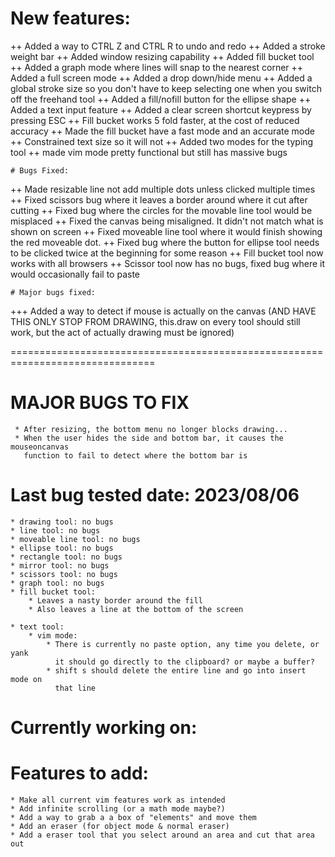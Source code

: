 # New features: 
++ Added a way to CTRL Z and CTRL R to undo and redo
++ Added a stroke weight bar 
++ Added window resizing capability 
++ Added fill bucket tool 
++ Added a graph mode where lines will snap to the nearest corner 
++ Added a full screen mode 
++ Added a drop down/hide menu 
++ Added a global stroke size so you don't have to keep selecting one when you
switch off the freehand tool 
++ Added a fill/nofill button for the ellipse shape 
++ Added a text input feature 
++ Added a clear screen shortcut keypress by pressing ESC 
++ Fill bucket works 5 fold faster, at the cost of reduced accuracy 
++ Made the fill bucket have a fast mode and an accurate mode 
++ Constrained text size so it will not 
++ Added two modes for the typing tool 
++ made vim mode pretty functional but still has massive bugs



    # Bugs Fixed: 
++ Made resizable line not add multiple dots unless clicked multiple times 
++ Fixed scissors bug where it leaves a border around where it cut after cutting 
++ Fixed bug where the circles for the movable line tool would be misplaced 
++ Fixed the canvas being misaligned. It didn't not match what is shown on screen 
++ Fixed moveable line tool where it would finish showing the red moveable dot. 
++ Fixed bug where the button for ellipse tool needs to be clicked twice at the
beginning for some reason 
++ Fill bucket tool now works with all browsers 
++ Scissor tool now has no bugs, fixed bug where it would occasionally fail to paste




    # Major bugs fixed: 
 +++ Added a way to detect if mouse is actually on the canvas (AND HAVE THIS
 ONLY STOP FROM DRAWING, this.draw on every tool should still work, but the act
 of actually drawing must be ignored) 


===============================================================================

# MAJOR BUGS TO FIX
     * After resizing, the bottom menu no longer blocks drawing...
     * When the user hides the side and bottom bar, it causes the mouseoncanvas
       function to fail to detect where the bottom bar is

# Last bug tested date: 2023/08/06
    * drawing tool: no bugs
    * line tool: no bugs
    * moveable line tool: no bugs
    * ellipse tool: no bugs
    * rectangle tool: no bugs
    * mirror tool: no bugs
    * scissors tool: no bugs
    * graph tool: no bugs
    * fill bucket tool:
        * Leaves a nasty border around the fill
        * Also leaves a line at the bottom of the screen

    * text tool:
        * vim mode:
            * There is currently no paste option, any time you delete, or yank
              it should go directly to the clipboard? or maybe a buffer?
            * shift s should delete the entire line and go into insert mode on
              that line


# Currently working on: 


# Features to add:
    * Make all current vim features work as intended
    * Add infinite scrolling (or a math mode maybe?)
    * Add a way to grab a a box of "elements" and move them
    * Add an eraser (for object mode & normal eraser)
    * Add a eraser tool that you select around an area and cut that area out
 
